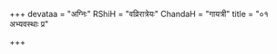 +++
devataa = "अग्निः"
RShiH = "वव्रिरात्रेयः"
ChandaH = "गायत्री"
title = "०१ अभ्यवस्थाः प्र"

+++
